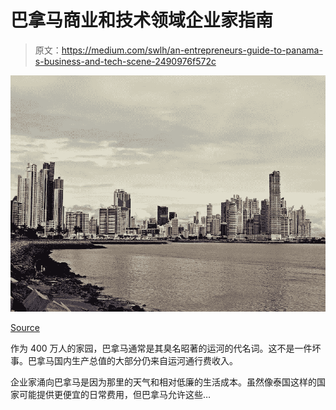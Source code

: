 # 巴拿马商业和技术领域企业家指南

> 原文：<https://medium.com/swlh/an-entrepreneurs-guide-to-panama-s-business-and-tech-scene-2490976f572c>

![](img/c45b38bad700ae9357e710b42ff9e04f.png)

[Source](https://pixabay.com/photos/panama-city-modern-city-skyscrapers-2163483/)

作为 400 万人的家园，巴拿马通常是其臭名昭著的运河的代名词。这不是一件坏事。巴拿马国内生产总值的大部分仍来自运河通行费收入。

企业家涌向巴拿马是因为那里的天气和相对低廉的生活成本。虽然像泰国这样的国家可能提供更便宜的日常费用，但巴拿马允许这些…